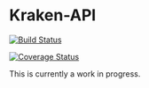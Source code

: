 # Kraken-API

[![Build Status](https://travis-ci.org/kaplanmaxe/kraken-api.svg?branch=master)](https://travis-ci.org/kaplanmaxe/kraken-api)

[![Coverage Status](https://coveralls.io/repos/github/kaplanmaxe/kraken-api/badge.svg?branch=master)](https://coveralls.io/github/kaplanmaxe/kraken-api?branch=master)

This is currently a work in progress.